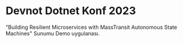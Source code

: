 # Devnot Dotnet Konf 2023

"Building Resilient Microservices with MassTransit Autonomous State Machines" Sunumu Demo uygulanası.
